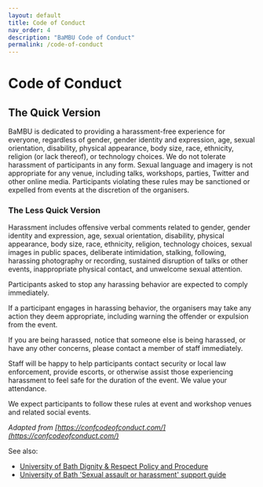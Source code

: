 ```yaml
---
layout: default
title: Code of Conduct
nav_order: 4
description: "BaMBU Code of Conduct"
permalink: /code-of-conduct
---
```


# Code of Conduct

## The Quick Version
BaMBU is dedicated to providing a harassment-free experience for everyone, regardless of gender, gender identity and expression, age, sexual orientation, disability, physical appearance, body size, race, ethnicity, religion (or lack thereof), or technology choices. We do not tolerate harassment of participants in any form. Sexual language and imagery is not appropriate for any venue, including talks, workshops, parties, Twitter and other online media. Participants violating these rules may be sanctioned or expelled from events at the discretion of the organisers.

### The Less Quick Version
Harassment includes offensive verbal comments related to gender, gender identity and expression, age, sexual orientation, disability, physical appearance, body size, race, ethnicity, religion, technology choices, sexual images in public spaces, deliberate intimidation, stalking, following, harassing photography or recording, sustained disruption of talks or other events, inappropriate physical contact, and unwelcome sexual attention.

Participants asked to stop any harassing behavior are expected to comply immediately.

If a participant engages in harassing behavior, the organisers may take any action they deem appropriate, including warning the offender or expulsion from the event.

If you are being harassed, notice that someone else is being harassed, or have any other concerns, please contact a member of staff immediately.

Staff will be happy to help participants contact security or local law enforcement, provide escorts, or otherwise assist those experiencing harassment to feel safe for the duration of the event. We value your attendance.

We expect participants to follow these rules at event and workshop venues and related social events.

*Adapted from [https://confcodeofconduct.com/](https://confcodeofconduct.com/)*

See also:
- [University of Bath Dignity & Respect Policy and Procedure](https://www.bath.ac.uk/publications/the-dignity-respect-policy-and-procedure/)
- [University of Bath 'Sexual assault or harassment' support guide](https://www.bath.ac.uk/guides/sexual-assault-or-harassment/)